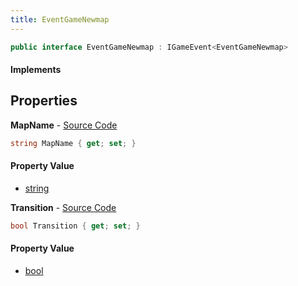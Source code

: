 ```yaml
---
title: EventGameNewmap
---
```


```csharp
public interface EventGameNewmap : IGameEvent<EventGameNewmap>
```

#### Implements

## Properties

**MapName** - [Source Code](https://github.com/swiftly-solution/swiftlys2/blob/main/managed/src/SwiftlyS2.Generated/GameEvents/Interfaces/EventGameNewmap.cs#L24)

```csharp
string MapName { get; set; }
```

#### Property Value

- [string](https://learn.microsoft.com/dotnet/api/system.string)

**Transition** - [Source Code](https://github.com/swiftly-solution/swiftlys2/blob/main/managed/src/SwiftlyS2.Generated/GameEvents/Interfaces/EventGameNewmap.cs#L31)

```csharp
bool Transition { get; set; }
```

#### Property Value

- [bool](https://learn.microsoft.com/dotnet/api/system.boolean)


